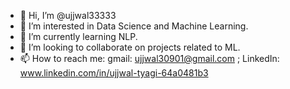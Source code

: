 - 👋 Hi, I’m @ujjwal33333
- 👀 I’m interested in Data Science and Machine Learning.
- 🌱 I’m currently learning NLP.
- 💞️ I’m looking to collaborate on projects related to ML.
- 📫 How to reach me: gmail: ujjwal30901@gmail.com ; LinkedIn: www.linkedin.com/in/ujjwal-tyagi-64a0481b3

<!---
ujjwal33333/ujjwal33333 is a ✨ special ✨ repository because its `README.md` (this file) appears on your GitHub profile.
You can click the Preview link to take a look at your changes.
--->
